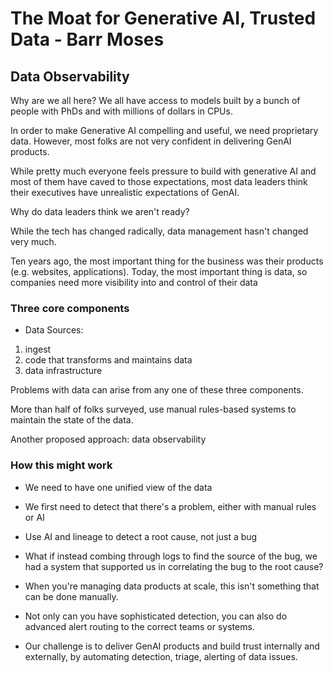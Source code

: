 # The Moat for Generative AI, Trusted Data - Barr Moses

## Data Observability

Why are we all here? We all have access to models built by a bunch of people
with PhDs and with millions of dollars in CPUs.

In order to make Generative AI compelling and useful, we need proprietary data.
However, most folks are not very confident in delivering GenAI products.

While pretty much everyone feels pressure to build with generative AI and most
of them have caved to those expectations, most data leaders think their
executives have unrealistic expectations of GenAI.

Why do data leaders think we aren't ready?

While the tech has changed radically, data management hasn't changed very much.

Ten years ago, the most important thing for the business was their products
(e.g. websites, applications). Today, the most important thing is data, so
companies need more visibility into and control of their data

### Three core components

- Data Sources:

1. ingest
2. code that transforms and maintains data
3. data infrastructure

Problems with data can arise from any one of these three components.

More than half of folks surveyed, use manual rules-based systems to maintain the
state of the data.

Another proposed approach: data observability

### How this might work

- We need to have one unified view of the data

- We first need to detect that there's a problem, either with manual rules or AI

- Use AI and lineage to detect a root cause, not just a bug

- What if instead combing through logs to find the source of the bug, we had a
  system that supported us in correlating the bug to the root cause?

- When you're managing data products at scale, this isn't something that can be
  done manually.

- Not only can you have sophisticated detection, you can also do advanced alert
  routing to the correct teams or systems.

- Our challenge is to deliver GenAI products and build trust internally and
  externally, by automating detection, triage, alerting of data issues.
